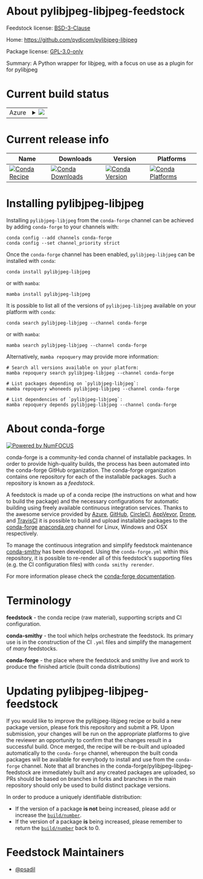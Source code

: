 About pylibjpeg-libjpeg-feedstock
=================================

Feedstock license: [BSD-3-Clause](https://github.com/conda-forge/pylibjpeg-libjpeg-feedstock/blob/main/LICENSE.txt)

Home: https://github.com/pydicom/pylibjpeg-libjpeg

Package license: [GPL-3.0-only](https://github.com/pydicom/pylibjpeg-libjpeg/blob/main/LICENSE)

Summary: A Python wrapper for libjpeg, with a focus on use as a plugin for for pylibjpeg

Current build status
====================


<table>
    
  <tr>
    <td>Azure</td>
    <td>
      <details>
        <summary>
          <a href="https://dev.azure.com/conda-forge/feedstock-builds/_build/latest?definitionId=26129&branchName=main">
            <img src="https://dev.azure.com/conda-forge/feedstock-builds/_apis/build/status/pylibjpeg-libjpeg-feedstock?branchName=main">
          </a>
        </summary>
        <table>
          <thead><tr><th>Variant</th><th>Status</th></tr></thead>
          <tbody><tr>
              <td>linux_64_python3.10.____cpython</td>
              <td>
                <a href="https://dev.azure.com/conda-forge/feedstock-builds/_build/latest?definitionId=26129&branchName=main">
                  <img src="https://dev.azure.com/conda-forge/feedstock-builds/_apis/build/status/pylibjpeg-libjpeg-feedstock?branchName=main&jobName=linux&configuration=linux%20linux_64_python3.10.____cpython" alt="variant">
                </a>
              </td>
            </tr><tr>
              <td>linux_64_python3.11.____cpython</td>
              <td>
                <a href="https://dev.azure.com/conda-forge/feedstock-builds/_build/latest?definitionId=26129&branchName=main">
                  <img src="https://dev.azure.com/conda-forge/feedstock-builds/_apis/build/status/pylibjpeg-libjpeg-feedstock?branchName=main&jobName=linux&configuration=linux%20linux_64_python3.11.____cpython" alt="variant">
                </a>
              </td>
            </tr><tr>
              <td>linux_64_python3.12.____cpython</td>
              <td>
                <a href="https://dev.azure.com/conda-forge/feedstock-builds/_build/latest?definitionId=26129&branchName=main">
                  <img src="https://dev.azure.com/conda-forge/feedstock-builds/_apis/build/status/pylibjpeg-libjpeg-feedstock?branchName=main&jobName=linux&configuration=linux%20linux_64_python3.12.____cpython" alt="variant">
                </a>
              </td>
            </tr><tr>
              <td>linux_64_python3.9.____cpython</td>
              <td>
                <a href="https://dev.azure.com/conda-forge/feedstock-builds/_build/latest?definitionId=26129&branchName=main">
                  <img src="https://dev.azure.com/conda-forge/feedstock-builds/_apis/build/status/pylibjpeg-libjpeg-feedstock?branchName=main&jobName=linux&configuration=linux%20linux_64_python3.9.____cpython" alt="variant">
                </a>
              </td>
            </tr><tr>
              <td>osx_64_python3.10.____cpython</td>
              <td>
                <a href="https://dev.azure.com/conda-forge/feedstock-builds/_build/latest?definitionId=26129&branchName=main">
                  <img src="https://dev.azure.com/conda-forge/feedstock-builds/_apis/build/status/pylibjpeg-libjpeg-feedstock?branchName=main&jobName=osx&configuration=osx%20osx_64_python3.10.____cpython" alt="variant">
                </a>
              </td>
            </tr><tr>
              <td>osx_64_python3.11.____cpython</td>
              <td>
                <a href="https://dev.azure.com/conda-forge/feedstock-builds/_build/latest?definitionId=26129&branchName=main">
                  <img src="https://dev.azure.com/conda-forge/feedstock-builds/_apis/build/status/pylibjpeg-libjpeg-feedstock?branchName=main&jobName=osx&configuration=osx%20osx_64_python3.11.____cpython" alt="variant">
                </a>
              </td>
            </tr><tr>
              <td>osx_64_python3.12.____cpython</td>
              <td>
                <a href="https://dev.azure.com/conda-forge/feedstock-builds/_build/latest?definitionId=26129&branchName=main">
                  <img src="https://dev.azure.com/conda-forge/feedstock-builds/_apis/build/status/pylibjpeg-libjpeg-feedstock?branchName=main&jobName=osx&configuration=osx%20osx_64_python3.12.____cpython" alt="variant">
                </a>
              </td>
            </tr><tr>
              <td>osx_64_python3.9.____cpython</td>
              <td>
                <a href="https://dev.azure.com/conda-forge/feedstock-builds/_build/latest?definitionId=26129&branchName=main">
                  <img src="https://dev.azure.com/conda-forge/feedstock-builds/_apis/build/status/pylibjpeg-libjpeg-feedstock?branchName=main&jobName=osx&configuration=osx%20osx_64_python3.9.____cpython" alt="variant">
                </a>
              </td>
            </tr>
          </tbody>
        </table>
      </details>
    </td>
  </tr>
</table>

Current release info
====================

| Name | Downloads | Version | Platforms |
| --- | --- | --- | --- |
| [![Conda Recipe](https://img.shields.io/badge/recipe-pylibjpeg--libjpeg-green.svg)](https://anaconda.org/conda-forge/pylibjpeg-libjpeg) | [![Conda Downloads](https://img.shields.io/conda/dn/conda-forge/pylibjpeg-libjpeg.svg)](https://anaconda.org/conda-forge/pylibjpeg-libjpeg) | [![Conda Version](https://img.shields.io/conda/vn/conda-forge/pylibjpeg-libjpeg.svg)](https://anaconda.org/conda-forge/pylibjpeg-libjpeg) | [![Conda Platforms](https://img.shields.io/conda/pn/conda-forge/pylibjpeg-libjpeg.svg)](https://anaconda.org/conda-forge/pylibjpeg-libjpeg) |

Installing pylibjpeg-libjpeg
============================

Installing `pylibjpeg-libjpeg` from the `conda-forge` channel can be achieved by adding `conda-forge` to your channels with:

```
conda config --add channels conda-forge
conda config --set channel_priority strict
```

Once the `conda-forge` channel has been enabled, `pylibjpeg-libjpeg` can be installed with `conda`:

```
conda install pylibjpeg-libjpeg
```

or with `mamba`:

```
mamba install pylibjpeg-libjpeg
```

It is possible to list all of the versions of `pylibjpeg-libjpeg` available on your platform with `conda`:

```
conda search pylibjpeg-libjpeg --channel conda-forge
```

or with `mamba`:

```
mamba search pylibjpeg-libjpeg --channel conda-forge
```

Alternatively, `mamba repoquery` may provide more information:

```
# Search all versions available on your platform:
mamba repoquery search pylibjpeg-libjpeg --channel conda-forge

# List packages depending on `pylibjpeg-libjpeg`:
mamba repoquery whoneeds pylibjpeg-libjpeg --channel conda-forge

# List dependencies of `pylibjpeg-libjpeg`:
mamba repoquery depends pylibjpeg-libjpeg --channel conda-forge
```


About conda-forge
=================

[![Powered by
NumFOCUS](https://img.shields.io/badge/powered%20by-NumFOCUS-orange.svg?style=flat&colorA=E1523D&colorB=007D8A)](https://numfocus.org)

conda-forge is a community-led conda channel of installable packages.
In order to provide high-quality builds, the process has been automated into the
conda-forge GitHub organization. The conda-forge organization contains one repository
for each of the installable packages. Such a repository is known as a *feedstock*.

A feedstock is made up of a conda recipe (the instructions on what and how to build
the package) and the necessary configurations for automatic building using freely
available continuous integration services. Thanks to the awesome service provided by
[Azure](https://azure.microsoft.com/en-us/services/devops/), [GitHub](https://github.com/),
[CircleCI](https://circleci.com/), [AppVeyor](https://www.appveyor.com/),
[Drone](https://cloud.drone.io/welcome), and [TravisCI](https://travis-ci.com/)
it is possible to build and upload installable packages to the
[conda-forge](https://anaconda.org/conda-forge) [anaconda.org](https://anaconda.org/)
channel for Linux, Windows and OSX respectively.

To manage the continuous integration and simplify feedstock maintenance
[conda-smithy](https://github.com/conda-forge/conda-smithy) has been developed.
Using the ``conda-forge.yml`` within this repository, it is possible to re-render all of
this feedstock's supporting files (e.g. the CI configuration files) with ``conda smithy rerender``.

For more information please check the [conda-forge documentation](https://conda-forge.org/docs/).

Terminology
===========

**feedstock** - the conda recipe (raw material), supporting scripts and CI configuration.

**conda-smithy** - the tool which helps orchestrate the feedstock.
                   Its primary use is in the construction of the CI ``.yml`` files
                   and simplify the management of *many* feedstocks.

**conda-forge** - the place where the feedstock and smithy live and work to
                  produce the finished article (built conda distributions)


Updating pylibjpeg-libjpeg-feedstock
====================================

If you would like to improve the pylibjpeg-libjpeg recipe or build a new
package version, please fork this repository and submit a PR. Upon submission,
your changes will be run on the appropriate platforms to give the reviewer an
opportunity to confirm that the changes result in a successful build. Once
merged, the recipe will be re-built and uploaded automatically to the
`conda-forge` channel, whereupon the built conda packages will be available for
everybody to install and use from the `conda-forge` channel.
Note that all branches in the conda-forge/pylibjpeg-libjpeg-feedstock are
immediately built and any created packages are uploaded, so PRs should be based
on branches in forks and branches in the main repository should only be used to
build distinct package versions.

In order to produce a uniquely identifiable distribution:
 * If the version of a package **is not** being increased, please add or increase
   the [``build/number``](https://docs.conda.io/projects/conda-build/en/latest/resources/define-metadata.html#build-number-and-string).
 * If the version of a package **is** being increased, please remember to return
   the [``build/number``](https://docs.conda.io/projects/conda-build/en/latest/resources/define-metadata.html#build-number-and-string)
   back to 0.

Feedstock Maintainers
=====================

* [@psadil](https://github.com/psadil/)

